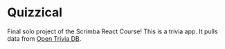 # Quizzical
Final solo project of the Scrimba React Course! This is a trivia app. It pulls data from [Open Trivia DB](https://opentdb.com/api_config.php.).